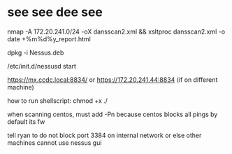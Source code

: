# see see dee see 

nmap -A 172.20.241.0/24 -oX dansscan2.xml && xsltproc dansscan2.xml -o date +%m%d%y_report.html


dpkg -i Nessus.deb

/etc/init.d/nessusd start

https://mx.ccdc.local:8834/ or https://172.20.241.44:8834 (if on different machine)

how to run shellscript:
chmod +x <filename>
./<filename>

when scanning centos, must add -Pn because centos blocks all pings by default its fw

tell ryan to do not block port 3384 on internal network or else other machines cannot use nessus gui 
